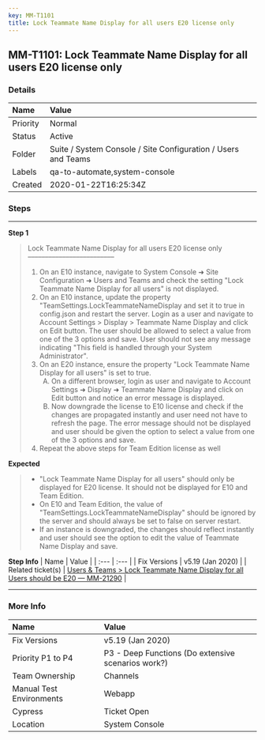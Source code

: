 ```yaml
---
key: MM-T1101
title: Lock Teammate Name Display for all users E20 license only
---
```


## MM-T1101: Lock Teammate Name Display for all users E20 license only

### Details

| Name     | Value                                                         |
| :------- | :------------------------------------------------------------ |
| Priority | Normal                                                        |
| Status   | Active                                                        |
| Folder   | Suite / System Console / Site Configuration / Users and Teams |
| Labels   | qa-to-automate,system-console                                 |
| Created  | 2020-01-22T16:25:34Z                                          |

### Steps

<hr/>

**Step 1**

> <article>Lock Teammate Name Display for all users E20 license only<br>–––––––––––––––––––––––––<ol><li>On an E10 instance, navigate to System Console ➜ Site Configuration ➜ Users and Teams and check the setting "Lock Teammate Name Display for all users" is not displayed.</li><li>On an E10 instance, update the property "TeamSettings.LockTeammateNameDisplay and set it to true in config.json and restart the server. Login as a user and navigate to Account Settings &gt; Display &gt; Teammate Name Display and click on Edit button. The user should be allowed to select a value from one of the 3 options and save. User should not see any message indicating "This field is handled through your System Administrator".</li><li>On an E20 instance, ensure the property "Lock Teammate Name Display for all users" is set to true.<ol style="list-style-type: upper-alpha;"><li>On a different browser, login as user and navigate to Account Settings ➜ Display ➜ Teammate Name Display and click on Edit button and notice an error message is displayed.</li><li>Now downgrade the license to E10 license and check if the changes are propagated instantly and user need not have to refresh the page. The error message should not be displayed and user should be given the option to select a value from one of the 3 options and save.</li></ol></li><li>Repeat the above steps for Team Edition license as well</li></ol></article>

**Expected**

> <article><ul><li>"Lock Teammate Name Display for all users" should only be displayed for E20 license. It should not be displayed for E10 and Team Edition.</li><li>On E10 and Team Edition, the value of "TeamSettings.LockTeammateNameDisplay" should be ignored by the server and should always be set to false on server restart.</li><li>If an instance is downgraded, the changes should reflect instantly and user should see the option to edit the value of Teammate Name Display and save.</li></ul></article>

**Step Info**
| Name | Value |
| :--- | :--- |
| Fix Versions | v5.19 (Jan 2020) |
| Related ticket(s) | <a href="https://mattermost.atlassian.net/browse/MM-21290">Users &amp; Teams &gt; Lock Teammate Name Display for all Users should be E20 — MM-21290</a> |

<hr/>

### More Info

| Name                     | Value                                              |
| :----------------------- | :------------------------------------------------- |
| Fix Versions             | v5.19 (Jan 2020)                                   |
| Priority P1 to P4        | P3 - Deep Functions (Do extensive scenarios work?) |
| Team Ownership           | Channels                                           |
| Manual Test Environments | Webapp                                             |
| Cypress                  | Ticket Open                                        |
| Location                 | System Console                                     |
